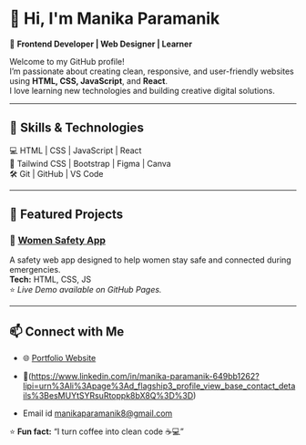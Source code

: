 # 👋 Hi, I'm Manika Paramanik

🌟 **Frontend Developer | Web Designer | Learner**

Welcome to my GitHub profile!  
I’m passionate about creating clean, responsive, and user-friendly websites using **HTML, CSS, JavaScript**, and **React**.  
I love learning new technologies and building creative digital solutions.

---

## 🧠 Skills & Technologies

💻 HTML | CSS | JavaScript | React  
🎨 Tailwind CSS | Bootstrap | Figma | Canva  
🛠️ Git | GitHub | VS Code  

---

## 🚀 Featured Projects

### 🌸 [Women Safety App](https://manikaparamanik8.github.io/Women-Safety-App/)
A safety web app designed to help women stay safe and connected during emergencies.  
**Tech:** HTML, CSS, JS  
⭐ *Live Demo available on GitHub Pages.*

---

## 📫 Connect with Me

- 🌐 [Portfolio Website](https://manikaparamanik8.github.io/)
- 💼(https://www.linkedin.com/in/manika-paramanik-649bb1262?lipi=urn%3Ali%3Apage%3Ad_flagship3_profile_view_base_contact_details%3BesMUYtSYRsuRtoppk8bX8Q%3D%3D)

- Email id manikaparamanik8@gmail.com 

⭐ **Fun fact:** “I turn coffee into clean code ☕💻”
